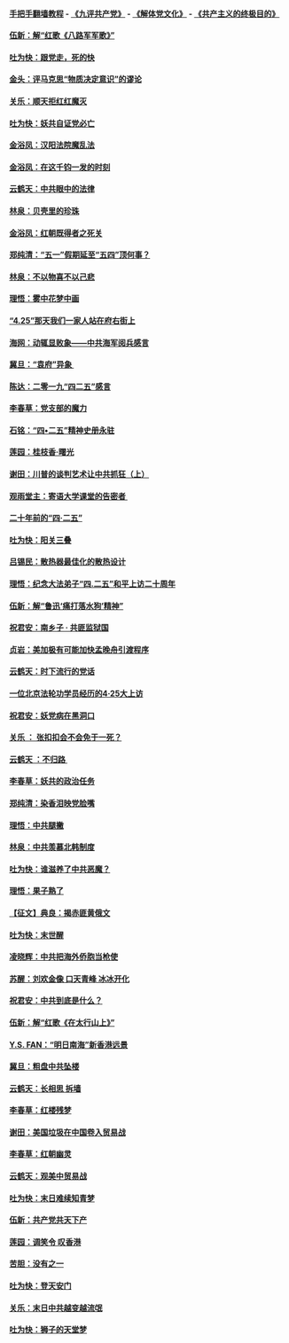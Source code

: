 #### [手把手翻墙教程](https://github.com/gfw-breaker/guides/wiki) -  [《九评共产党》](https://github.com/gfw-breaker/9ping.md?t=05041237) - [《解体党文化》](https://github.com/gfw-breaker/jtdwh.md?t=05041237) - [《共产主义的终极目的》](https://github.com/gfw-breaker/gczydzjmd.md?t=05041237)

#### [伍新：解“红歌《八路军军歌》”](../pages/nsc993/n11227702.md?t=05041237) 

#### [吐为快：跟党走，死的快](../pages/nsc993/n11227511.md?t=05041237) 

#### [金头：评马克思“物质决定意识”的谬论](../pages/nsc993/n11227161.md?t=05041237) 

#### [关乐：顺天拒红红魔灭](../pages/nsc993/n11225393.md?t=05041237) 

#### [吐为快：妖共自证党必亡](../pages/nsc993/n11223109.md?t=05041237) 

#### [金浴凤：汉阳法院魔乱法](../pages/nsc993/n11222083.md?t=05041237) 

#### [金浴凤：在这千钧一发的时刻](../pages/nsc993/n11222047.md?t=05041237) 

#### [云鹤天：中共眼中的法律](../pages/nsc993/n11221943.md?t=05041237) 

#### [林泉：贝壳里的珍珠](../pages/nsc993/n11217073.md?t=05041237) 

#### [金浴凤：红朝既得者之死关](../pages/nsc993/n11217063.md?t=05041237) 

#### [郑纯清：“五一”假期延至“五四”顶何事？](../pages/nsc993/n11217000.md?t=05041237) 

#### [林泉：不以物喜不以己悲](../pages/nsc993/n11216987.md?t=05041237) 

#### [理悟：雾中花梦中画](../pages/nsc993/n11213846.md?t=05041237) 

#### [“4.25”那天我们一家人站在府右街上](../pages/nsc993/n11210435.md?t=05041237) 

#### [海网：动辄显败象——中共海军阅兵感言](../pages/nsc993/n11212147.md?t=05041237) 

#### [冀旦：“袁府”异象 ](../pages/nsc993/n11211996.md?t=05041237) 

#### [陈达：二零一九“四二五”感言](../pages/nsc993/n11211971.md?t=05041237) 

#### [李春草：党支部的魔力](../pages/nsc993/n11211722.md?t=05041237) 

#### [石铭：“四•二五”精神史册永驻](../pages/nsc993/n11210585.md?t=05041237) 

#### [莲园：桂枝香‧曙光](../pages/nsc993/n11210371.md?t=05041237) 

#### [谢田：川普的谈判艺术让中共抓狂（上）](../pages/nsc993/n11209038.md?t=05041237) 

#### [观雨堂主：寄语大学课堂的告密者 ](../pages/nsc993/n11209062.md?t=05041237) 

#### [二十年前的“四·二五”](../pages/nsc993/n11207639.md?t=05041237) 

#### [吐为快：阳关三叠](../pages/nsc993/n11207152.md?t=05041237) 

#### [吕锡民：散热器最佳化的散热设计](../pages/nsc993/n11206294.md?t=05041237) 

#### [理悟：纪念大法弟子“四.二五”和平上访二十周年](../pages/nsc993/n11206269.md?t=05041237) 

#### [伍新：解“鲁迅‘痛打落水狗’精神”](../pages/nsc993/n11206208.md?t=05041237) 

#### [祝君安：南乡子 · 共匪监狱国](../pages/nsc993/n11203831.md?t=05041237) 

#### [贞岩：美加极有可能加快孟晚舟引渡程序](../pages/nsc993/n11203705.md?t=05041237) 

#### [云鹤天：时下流行的党话](../pages/nsc993/n11203254.md?t=05041237) 

#### [一位北京法轮功学员经历的4·25大上访](../pages/nsc993/n11203160.md?t=05041237) 

#### [祝君安：妖党病在黑洞口](../pages/nsc993/n11201449.md?t=05041237) 

#### [关乐 ： 张扣扣会不会免于一死？](../pages/nsc993/n11201363.md?t=05041237) 

#### [云鹤天 ：不归路 ](../pages/nsc993/n11201359.md?t=05041237) 

#### [李春草：妖共的政治任务](../pages/nsc993/n11199926.md?t=05041237) 

#### [郑纯清：染香泪映党脸嘴](../pages/nsc993/n11199911.md?t=05041237) 

#### [理悟：中共腿撇](../pages/nsc993/n11199727.md?t=05041237) 

#### [林泉：中共羡慕北韩制度](../pages/nsc993/n11199776.md?t=05041237) 

#### [吐为快：谁滋养了中共恶魔？](../pages/nsc993/n11199706.md?t=05041237) 

#### [理悟：果子熟了](../pages/nsc993/n11196774.md?t=05041237) 

#### [【征文】典良：揭赤匪黄俄文](../pages/nsc993/n11195773.md?t=05041237) 

#### [吐为快：末世醒](../pages/nsc993/n11196757.md?t=05041237) 

#### [凌晓辉：中共把海外侨胞当枪使](../pages/nsc993/n11195270.md?t=05041237) 

#### [苏醒：刘欢金像 口天青峰 冰冰开化](../pages/nsc993/n11194046.md?t=05041237) 

#### [祝君安：中共到底是什么？](../pages/nsc993/n11193828.md?t=05041237) 

#### [伍新：解“红歌《在太行山上》”](../pages/nsc993/n11193680.md?t=05041237) 

#### [Y.S. FAN：“明日南海”新香港远景](../pages/nsc993/n11189809.md?t=05041237) 

#### [冀旦：粗盘中共坠楼](../pages/nsc993/n11188872.md?t=05041237) 

#### [云鹤天：长相思 拆墙](../pages/nsc993/n11187494.md?t=05041237) 

#### [李春草：红楼残梦](../pages/nsc993/n11187468.md?t=05041237) 

#### [谢田：美国垃圾在中国卷入贸易战](../pages/nsc993/n11184083.md?t=05041237) 

#### [李春草：红朝幽灵](../pages/nsc993/n11186717.md?t=05041237) 

#### [云鹤天：观美中贸易战](../pages/nsc993/n11184252.md?t=05041237) 

#### [吐为快：末日难续知青梦](../pages/nsc993/n11183957.md?t=05041237) 

#### [伍新：共产党共天下产](../pages/nsc993/n11183941.md?t=05041237) 

#### [莲园：调笑令 叹香港](../pages/nsc993/n11183930.md?t=05041237) 

#### [苦胆：没有之一](../pages/nsc993/n11183909.md?t=05041237) 

#### [吐为快：登天安门](../pages/nsc993/n11183895.md?t=05041237) 

#### [关乐：末日中共越变越流氓](../pages/nsc993/n11183026.md?t=05041237) 

#### [吐为快：狮子的天堂梦](../pages/nsc993/n11179854.md?t=05041237) 


